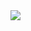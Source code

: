 <img src="https://github-readme-stats.vercel.app/api?username=gargvader&&show_icons=true&title_color=ffffff&icon_color=bb2acf&text_color=daf7dc&bg_color=151515">


